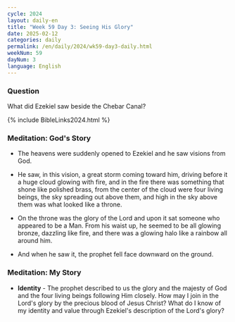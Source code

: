 ```yaml
---
cycle: 2024
layout: daily-en
title: "Week 59 Day 3: Seeing His Glory"
date: 2025-02-12
categories: daily
permalink: /en/daily/2024/wk59-day3-daily.html
weekNum: 59
dayNum: 3
language: English
---
```


### Question     
What did Ezekiel saw beside the Chebar Canal?

{% include BibleLinks2024.html %}

### Meditation: God's Story   
+ The heavens were suddenly opened to Ezekiel and he saw visions from God. 

+ He saw, in this vision, a great storm coming toward him, driving before it a huge cloud glowing with fire, and in the fire there was something that shone like polished brass, from the center of the cloud were four living beings, the sky spreading out above them, and high in the sky above them was what looked like a throne. 

+ On the throne was the glory of the Lord and upon it sat someone who appeared to be a Man. From his waist up, he seemed to be all glowing bronze, dazzling like fire, and there was a glowing halo like a rainbow all around him. 

+ And when he saw it, the prophet fell face downward on the ground. 

### Meditation: My Story   
+ **Identity** - The prophet described to us the glory and the majesty of God and the four living beings following Him closely. How may I join in the Lord's glory by the precious blood of Jesus Christ? What do I know of my identity and value through Ezekiel's description of the Lord's glory? 
